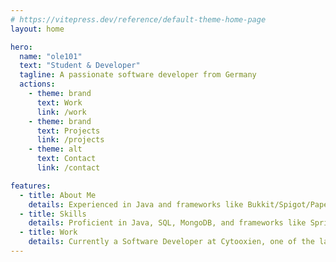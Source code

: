 ```yaml
---
# https://vitepress.dev/reference/default-theme-home-page
layout: home

hero:
  name: "ole101"
  text: "Student & Developer"
  tagline: A passionate software developer from Germany
  actions:
    - theme: brand
      text: Work
      link: /work
    - theme: brand
      text: Projects
      link: /projects
    - theme: alt
      text: Contact
      link: /contact

features:
  - title: About Me
    details: Experienced in Java and frameworks like Bukkit/Spigot/Paper API, with a background in SQL, Spring Boot, and MongoDB. Fluent in German, English and French, passionate about collaborative work and learning new technologies.
  - title: Skills
    details: Proficient in Java, SQL, MongoDB, and frameworks like Spring Boot. Skilled in both backend and game development, particularly in building immersive Minecraft experiences.
  - title: Work
    details: Currently a Software Developer at Cytooxien, one of the largest German Minecraft servers. Previous roles include developer at TurnipTales and StayMC, with extensive experience in roleplay and minigame servers.
---
```


